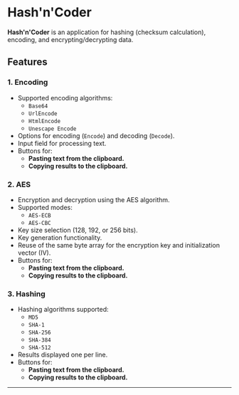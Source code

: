 
# Hash'n'Coder

**Hash'n'Coder** is an application for hashing (checksum calculation), encoding, and encrypting/decrypting data.

## Features

### 1. Encoding
- Supported encoding algorithms:
  - `Base64`
  - `UrlEncode`
  - `HtmlEncode`
  - `Unescape Encode`
- Options for encoding (`Encode`) and decoding (`Decode`).
- Input field for processing text.
- Buttons for:
  - **Pasting text from the clipboard.**
  - **Copying results to the clipboard.**

### 2. AES
- Encryption and decryption using the AES algorithm.
- Supported modes:
  - `AES-ECB`
  - `AES-CBC`
- Key size selection (128, 192, or 256 bits).
- Key generation functionality.
- Reuse of the same byte array for the encryption key and initialization vector (IV).
- Buttons for:
  - **Pasting text from the clipboard.**
  - **Copying results to the clipboard.**

### 3. Hashing
- Hashing algorithms supported:
  - `MD5`
  - `SHA-1`
  - `SHA-256`
  - `SHA-384`
  - `SHA-512`
- Results displayed one per line.
- Buttons for:
  - **Pasting text from the clipboard.**
  - **Copying results to the clipboard.**

---

